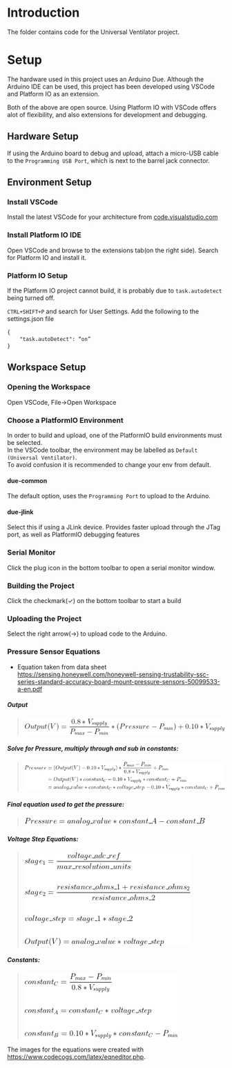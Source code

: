

# Introduction
The folder contains code for the Universal Ventilator project.

# Setup
The hardware used in this project uses an Arduino Due. Although the Arduino IDE can be used, this project has been developed using VSCode and Platform IO as an extension.

Both of the above are open source. Using Platform IO with VSCode offers alot of flexibility, and also extensions for development and debugging.

## Hardware Setup
If using the Arduino board to debug and upload, attach a micro-USB cable to the `Programming USB Port`, which is next to the barrel jack connector.

## Environment Setup

### Install VSCode
Install the latest VSCode for your architecture from [code.visualstudio.com](https://code.visualstudio.com/download)

### Install Platform IO IDE
Open VSCode and browse to the extensions tab(on the right side). Search for Platform IO and install it.

### Platform IO Setup
If the Platform IO project cannot build, it is probably due to `task.autodetect` being turned off.

`CTRL+SHIFT+P` and search for User Settings. Add the following to the settings.json file

```
{
    "task.autoDetect": “on”
}
```

## Workspace Setup

### Opening the Workspace
Open VSCode, File->Open Workspace

### Choose a PlatformIO Environment
In order to build and upload, one of the PlatformIO build environments must be selected.\
In the VSCode toolbar, the environment may be labelled as `Default (Universal Ventilator)`.\
To avoid confusion it is recommended to change your env from default.

#### due-common
The default option, uses the `Programming Port` to upload to the Arduino.
#### due-jlink
Select this if using a JLink device. Provides faster upload through the JTag port, as well as PlatformIO debugging features

### Serial Monitor
Click the plug icon in the bottom toolbar to open a serial monitor window.

### Building the Project

Click the checkmark(✓) on the bottom toolbar to start a build

### Uploading the Project

Select the right arrow(→) to upload code to the Arduino.

### Pressure Sensor Equations

- Equation taken from data
  sheet https://sensing.honeywell.com/honeywell-sensing-trustability-ssc-series-standard-accuracy-board-mount-pressure-sensors-50099533-a-en.pdf

##### Output

> ![Output_V](docs/images/equation_output_v.png)

##### Solve for Pressure, multiply through and sub in constants:

> ![Equation_Pressure](docs/images/equation_pressure.png)

##### Final equation used to get the pressure:

> ![Equation_Final_Pressure](docs/images/equation_pressure_final.png)

##### Voltage Step Equations:

> ![Equations_Voltage_Step](docs/images/equation_voltage_step.png)

##### Constants:

> ![Equation_Constants](docs/images/equation_constants.png)

The images for the equations were created with https://www.codecogs.com/latex/eqneditor.php.